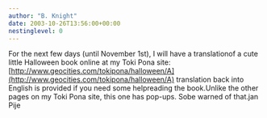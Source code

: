 ```yaml
---
author: "B. Knight"
date: 2003-10-26T13:56:00+00:00
nestinglevel: 0
---
```

For the next few days (until November 1st), I will have a translationof a cute little Halloween book online at my Toki Pona site:[http://www.geocities.com/tokipona/halloween/A](http://www.geocities.com/tokipona/halloween/A) translation back into English is provided if you need some helpreading the book.Unlike the other pages on my Toki Pona site, this one has pop-ups. Sobe warned of that.jan Pije